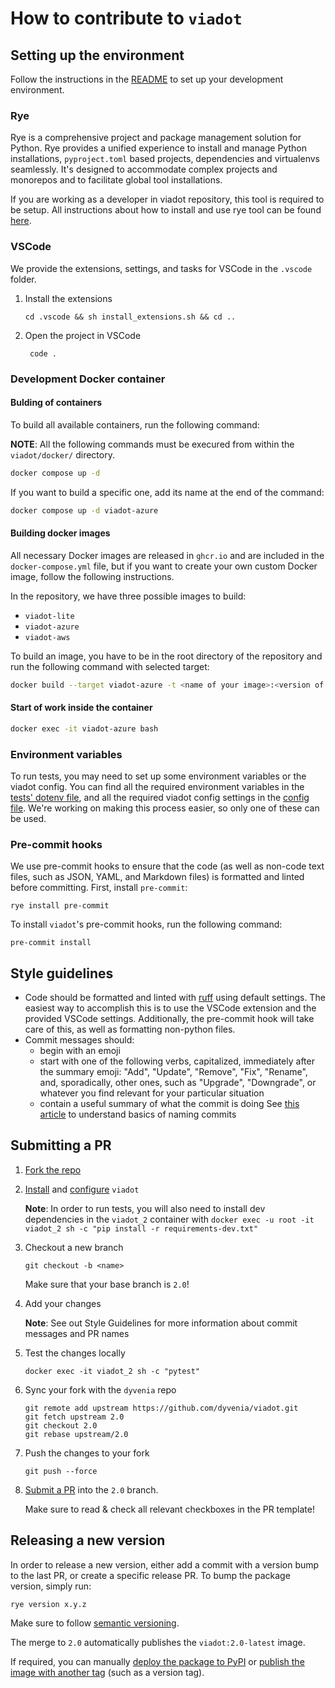 # How to contribute to `viadot`

## Setting up the environment

Follow the instructions in the [README](./README.md) to set up your development environment.

### Rye

Rye is a comprehensive project and package management solution for Python. Rye provides a unified experience to install and manage Python installations, `pyproject.toml` based projects, dependencies and virtualenvs seamlessly. It's designed to accommodate complex projects and monorepos and to facilitate global tool installations.

If you are working as a developer in viadot repository, this tool is required to be setup. All instructions about how to install and use rye tool can be found [here](https://rye.astral.sh/).


### VSCode

We provide the extensions, settings, and tasks for VSCode in the `.vscode` folder.

1. Install the extensions

   ```console
   cd .vscode && sh install_extensions.sh && cd ..
   ```

2. Open the project in VSCode

   ```console
    code .
   ```

### Development Docker container

#### Bulding of containers

To build all available containers, run the following command:

**NOTE**: All the following commands must be execured from within the `viadot/docker/` directory. 

```bash
docker compose up -d 
```
If you want to build a specific one, add its name at the end of the command:

```bash
docker compose up -d viadot-azure
```

#### Building docker images

All necessary Docker images are released in `ghcr.io` and are included in the `docker-compose.yml` file, but if you want to create your own custom Docker image, follow the following instructions.

In the repository, we have three possible images to build:

- `viadot-lite`
- `viadot-azure`
- `viadot-aws`

To build an image, you have to be in the root directory of the repository and run the following command with selected target:

```bash
docker build --target viadot-azure -t <name of your image>:<version of your image> -f docker/Dockerfile .
```


#### Start of work inside the container 

```bash
docker exec -it viadot-azure bash
```

### Environment variables

To run tests, you may need to set up some environment variables or the viadot config. You can find all the required environment variables in the [tests' dotenv file](./tests/.env.example), and all the required viadot config settings in the [config file](./config.yaml.example). We're working on making this process easier, so only one of these can be used.

### Pre-commit hooks

We use pre-commit hooks to ensure that the code (as well as non-code text files, such as JSON, YAML, and Markdown files) is formatted and linted before committing. First, install `pre-commit`:

```console
rye install pre-commit
```

To install `viadot`'s pre-commit hooks, run the following command:

```console
pre-commit install
```

## Style guidelines

- Code should be formatted and linted with [ruff](https://docs.astral.sh/ruff/) using default settings. The easiest way to accomplish this is to use the VSCode extension and the provided VSCode settings. Additionally, the pre-commit hook will take care of this, as well as formatting non-python files.
- Commit messages should:
  - begin with an emoji
  - start with one of the following verbs, capitalized, immediately after the summary emoji: "Add", "Update", "Remove", "Fix", "Rename", and, sporadically, other ones, such as "Upgrade", "Downgrade", or whatever you find relevant for your particular situation
  - contain a useful summary of what the commit is doing
    See [this article](https://www.freecodecamp.org/news/how-to-write-better-git-commit-messages/) to understand basics of naming commits

## Submitting a PR

1. [Fork the repo](https://github.com/dyvenia/viadot/fork)
2. [Install](./README.md#installation) and [configure](./README.md#configuration) `viadot`

   **Note**: In order to run tests, you will also need to install dev dependencies in the `viadot_2` container with `docker exec -u root -it viadot_2 sh -c "pip install -r requirements-dev.txt"`

3. Checkout a new branch

   ```console
   git checkout -b <name>
   ```

   Make sure that your base branch is `2.0`!

4. Add your changes

   **Note**: See out Style Guidelines for more information about commit messages and PR names

5. Test the changes locally

   ```console
   docker exec -it viadot_2 sh -c "pytest"
   ```

6. Sync your fork with the `dyvenia` repo

   ```console
   git remote add upstream https://github.com/dyvenia/viadot.git
   git fetch upstream 2.0
   git checkout 2.0
   git rebase upstream/2.0
   ```

7. Push the changes to your fork

   ```console
   git push --force
   ```

8. [Submit a PR](https://github.com/dyvenia/viadot/compare) into the `2.0` branch.

   Make sure to read & check all relevant checkboxes in the PR template!

## Releasing a new version

In order to release a new version, either add a commit with a version bump to the last PR, or create a specific release PR. To bump the package version, simply run:

```console
rye version x.y.z
```

Make sure to follow [semantic versioning](https://semver.org/).

The merge to `2.0` automatically publishes the `viadot:2.0-latest` image.

If required, you can manually [deploy the package to PyPI](https://github.com/dyvenia/viadot/actions/workflows/publish_to_pypi.yml) or [publish the image with another tag](https://github.com/dyvenia/viadot/actions/workflows/docker-publish.yml) (such as a version tag).
